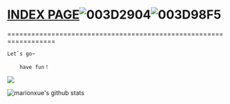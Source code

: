 # <a target="_blank" href="https://hero866.github.io/">INDEX PAGE</a>![003D2904](https://user-images.githubusercontent.com/58238284/157845027-4743e964-06fc-4c34-9cb7-bd4dfc668624.png)![003D98F5](https://user-images.githubusercontent.com/58238284/157845106-19290fd8-4e22-4803-ace5-01d4d597dd0e.png)
==================================================================



    Let`s go~ 

        have fun！  


![](https://uploadfile.huiyi8.com/up/4e/65/b3/4e65b36af8b5602bb73ac8c81bab08e7.png)






![marionxue's github stats](https://github-readme-stats.vercel.app/api?username=adm1nSQL&show_icons=true&theme=radical) 


